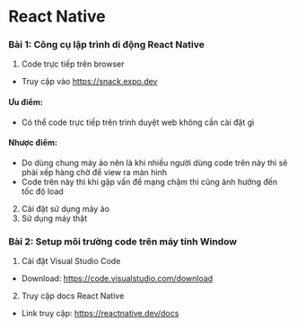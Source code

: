 # React Native
### Bài 1: Công cụ lập trình di động React Native
1. Code trực tiếp trên browser
- Truy cập vào https://snack.expo.dev
#### Ưu điểm:
- Có thể code trực tiếp trên trình duyệt web không cần cài đặt gì
#### Nhược điểm: 
- Do dùng chung máy ảo nên là khi nhiều người dùng code trên này thì sẽ phải xếp hàng chờ để view ra màn hình
- Code trên này thì khi gặp vấn đề mạng chậm thì cũng ảnh hưởng đến tốc độ load 
2. Cài đặt sử dụng máy ảo
3. Sử dụng máy thật

### Bài 2: Setup môi trường code trên máy tính Window
1. Cài đặt Visual Studio Code
- Download: https://code.visualstudio.com/download
2. Truy cập docs React Native
- Link truy cập: https://reactnative.dev/docs

